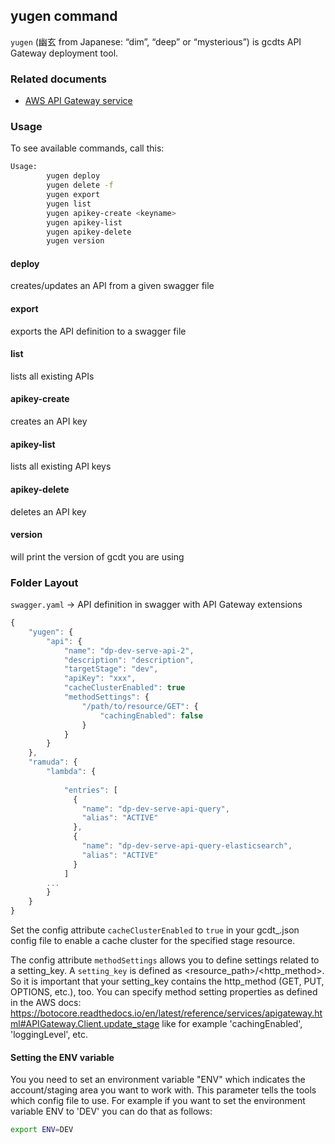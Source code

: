## yugen command

`yugen` (幽玄 from Japanese: “dim”, “deep” or “mysterious”) is gcdts API Gateway deployment tool.

### Related documents

* [AWS API Gateway service](https://aws.amazon.com/api-gateway/)

### Usage

To see available commands, call this:
```bash
Usage:
        yugen deploy
        yugen delete -f
        yugen export
        yugen list
        yugen apikey-create <keyname>
        yugen apikey-list
        yugen apikey-delete
        yugen version
```

#### deploy
creates/updates an API from a given swagger file

#### export
exports the API definition to a swagger file

#### list
lists all existing APIs

#### apikey-create
creates an API key

#### apikey-list
lists all existing API keys

#### apikey-delete
deletes an API key

#### version
will print the version of gcdt you are using

### Folder Layout

`swagger.yaml` -> API definition in swagger with API Gateway extensions

``` js
{
    "yugen": {
        "api": {
            "name": "dp-dev-serve-api-2",
            "description": "description",
            "targetStage": "dev",
            "apiKey": "xxx",
            "cacheClusterEnabled": true
            "methodSettings": {
                "/path/to/resource/GET": {
                    "cachingEnabled": false
                }
            }
        }
    },
    "ramuda": {
        "lambda": {
        
            "entries": [
              {
                "name": "dp-dev-serve-api-query",
                "alias": "ACTIVE"
              },
              {
                "name": "dp-dev-serve-api-query-elasticsearch",
                "alias": "ACTIVE"
              }
            ]
        ...
        }
    }
}
```

Set the config attribute `cacheClusterEnabled` to `true` in your gcdt_<env>.json config file to enable a cache cluster for the specified stage resource.

The config attribute `methodSettings` allows you to define settings related to a setting_key. A `setting_key` is defined as <resource_path>/<http_method>. So it is important that your setting_key contains the http_method (GET, PUT, OPTIONS, etc.), too. You can specify method setting properties as defined in the AWS docs: https://botocore.readthedocs.io/en/latest/reference/services/apigateway.html#APIGateway.Client.update_stage like for example 'cachingEnabled', 'loggingLevel', etc.


#### Setting the ENV variable

You you need to set an environment variable "ENV" which indicates the account/staging area you want to work with. This parameter tells the tools which config file to use. For example if you want to set the environment variable ENV to 'DEV' you can do that as follows:
``` bash
export ENV=DEV
```
